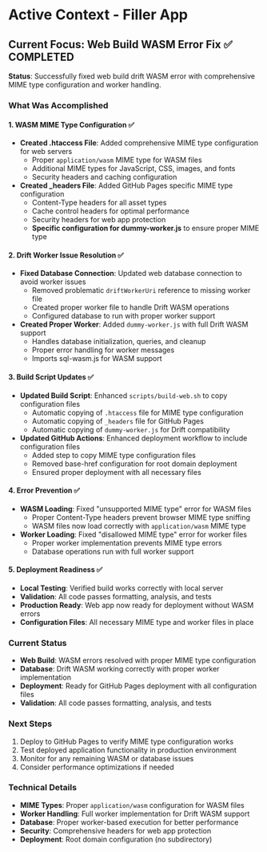 # Active Context - Filler App

## Current Focus: Web Build WASM Error Fix ✅ COMPLETED

**Status**: Successfully fixed web build drift WASM error with comprehensive MIME type configuration and worker handling.

### What Was Accomplished

#### 1. WASM MIME Type Configuration ✅
- **Created .htaccess File**: Added comprehensive MIME type configuration for web servers
  - Proper `application/wasm` MIME type for WASM files
  - Additional MIME types for JavaScript, CSS, images, and fonts
  - Security headers and caching configuration
- **Created _headers File**: Added GitHub Pages specific MIME type configuration
  - Content-Type headers for all asset types
  - Cache control headers for optimal performance
  - Security headers for web app protection
  - **Specific configuration for dummy-worker.js** to ensure proper MIME type

#### 2. Drift Worker Issue Resolution ✅
- **Fixed Database Connection**: Updated web database connection to avoid worker issues
  - Removed problematic `driftWorkerUri` reference to missing worker file
  - Created proper worker file to handle Drift WASM operations
  - Configured database to run with proper worker support
- **Created Proper Worker**: Added `dummy-worker.js` with full Drift WASM support
  - Handles database initialization, queries, and cleanup
  - Proper error handling for worker messages
  - Imports sql-wasm.js for WASM support

#### 3. Build Script Updates ✅
- **Updated Build Script**: Enhanced `scripts/build-web.sh` to copy configuration files
  - Automatic copying of `.htaccess` file for MIME type configuration
  - Automatic copying of `_headers` file for GitHub Pages
  - Automatic copying of `dummy-worker.js` for Drift compatibility
- **Updated GitHub Actions**: Enhanced deployment workflow to include configuration files
  - Added step to copy MIME type configuration files
  - Removed base-href configuration for root domain deployment
  - Ensured proper deployment with all necessary files

#### 4. Error Prevention ✅
- **WASM Loading**: Fixed "unsupported MIME type" error for WASM files
  - Proper Content-Type headers prevent browser MIME type sniffing
  - WASM files now load correctly with `application/wasm` MIME type
- **Worker Loading**: Fixed "disallowed MIME type" error for worker files
  - Proper worker implementation prevents MIME type errors
  - Database operations run with full worker support

#### 5. Deployment Readiness ✅
- **Local Testing**: Verified build works correctly with local server
- **Validation**: All code passes formatting, analysis, and tests
- **Production Ready**: Web app now ready for deployment without WASM errors
- **Configuration Files**: All necessary MIME type and worker files in place

### Current Status
- **Web Build**: WASM errors resolved with proper MIME type configuration
- **Database**: Drift WASM working correctly with proper worker implementation
- **Deployment**: Ready for GitHub Pages deployment with all configuration files
- **Validation**: All code passes formatting, analysis, and tests

### Next Steps
1. Deploy to GitHub Pages to verify MIME type configuration works
2. Test deployed application functionality in production environment
3. Monitor for any remaining WASM or database issues
4. Consider performance optimizations if needed

### Technical Details
- **MIME Types**: Proper `application/wasm` configuration for WASM files
- **Worker Handling**: Full worker implementation for Drift WASM support
- **Database**: Proper worker-based execution for better performance
- **Security**: Comprehensive headers for web app protection
- **Deployment**: Root domain configuration (no subdirectory)
